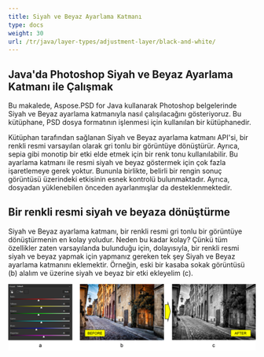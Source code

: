 ```yaml
---
title: Siyah ve Beyaz Ayarlama Katmanı
type: docs
weight: 30
url: /tr/java/layer-types/adjustment-layer/black-and-white/
---
```


## **Java'da Photoshop Siyah ve Beyaz Ayarlama Katmanı ile Çalışmak**
Bu makalede, Aspose.PSD for Java kullanarak Photoshop belgelerinde Siyah ve Beyaz ayarlama katmanıyla nasıl çalışılacağını gösteriyoruz. Bu kütüphane, PSD dosya formatının işlenmesi için kullanılan bir kütüphanedir.

Kütüphan tarafından sağlanan Siyah ve Beyaz ayarlama katmanı API'si, bir renkli resmi varsayılan olarak gri tonlu bir görüntüye dönüştürür. Ayrıca, sepia gibi monotip bir etki elde etmek için bir renk tonu kullanılabilir. Bu ayarlama katmanı ile resmi siyah ve beyaz göstermek için çok fazla işaretlemeye gerek yoktur. Bununla birlikte, belirli bir rengin sonuç görüntüsü üzerindeki etkisinin esnek kontrolü bulunmaktadır. Ayrıca, dosyadan yüklenebilen önceden ayarlanmışlar da desteklenmektedir.

## **Bir renkli resmi siyah ve beyaza dönüştürme**
Siyah ve Beyaz ayarlama katmanı, bir renkli resmi gri tonlu bir görüntüye dönüştürmenin en kolay yoludur. Neden bu kadar kolay? Çünkü tüm özellikler zaten varsayılanda bulunduğu için, dolayısıyla, bir renkli resmi siyah ve beyaz yapmak için yapmanız gereken tek şey Siyah ve Beyaz ayarlama katmanını eklemektir. Örneğin, eski bir kasaba sokak görüntüsü (b) alalım ve üzerine siyah ve beyaz bir etki ekleyelim (c).

![Siyah ve Beyaz Ayarlama Katmanı Şekil 1](black-and-white-adjustment-layer-figure-1.png)
